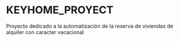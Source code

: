 # KEYHOME_PROYECT
Proyecto dedicado a la automatización de la reserva de viviendas de alquiler con caracter vacacional
